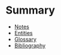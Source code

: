 # Summary

* [Notes](notes.md)
* [Entities](entities.md)
* [Glossary](glossary.md)
* [Bibliography](bibliography.md)
